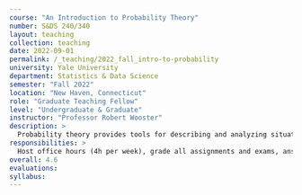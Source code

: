 ```yaml
---
course: "An Introduction to Probability Theory"
number: S&DS 240/340
layout: teaching
collection: teaching
date: 2022-09-01
permalink: /_teaching/2022_fall_intro-to-probability
university: Yale University
department: Statistics & Data Science
semester: "Fall 2022"
location: "New Haven, Connecticut"
role: "Graduate Teaching Fellow"
level: "Undergraduate & Graduate"
instructor: "Professor Robert Wooster"
description: >
  Probability theory provides tools for describing and analyzing situations with randomness and uncertainty. This course gives an introduction to the mathematics and logic of probability theory (concepts, definitions, theorems, and proofs) and some practice in applying the theory to concrete examples.
responsibilities: >
  Host office hours (4h per week), grade all assignments and exams, answer student questions.
overall: 4.6
evaluations:
syllabus: 
---
```

